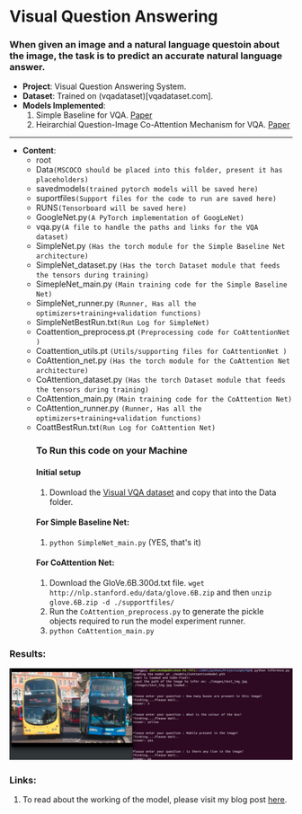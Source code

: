 # Visual Question Answering
### When given an image and a natural language questoin about the image, the task is to predict an accurate natural language answer.
- **Project**: Visual Question Answering System.
- **Dataset**: Trained on (vqadataset)[vqadataset.com].
- **Models Implemented**:
  1. Simple Baseline for VQA. [Paper](https://arxiv.org/abs/1512.02167)
  1. Heirarchial Question-Image Co-Attention Mechanism for VQA. [Paper](https://arxiv.org/abs/1606.00061)
---
- **Content**:
  - root
  - Data`(MSCOCO should be placed into this folder, present it has placeholders)`
  - savedmodels`(trained pytorch models will be saved here)`
  - suportfiles`(Support files for the code to run are saved here)`
  - RUNS`(Tensorboard will be saved here)`
  - GoogleNet.py`(A PyTorch implementation of GoogLeNet)`
  - vqa.py`(A file to handle the paths and links for the VQA dataset)`
  - SimpleNet.py `(Has the torch module for the Simple Baseline Net architecture)`
  - SimpleNet_dataset.py `(Has the torch Dataset module that feeds the tensors during training)`
  - SimepleNet_main.py `(Main training code for the Simple Baseline Net)`
  - SimpleNet_runner.py `(Runner, Has all the optimizers+training+validation functions)`
  - SimpleNetBestRun.txt`(Run Log for SimpleNet)`
  - Coattention_preprocess.pt `(Preprocessing code for CoAttentionNet )`
  - Coattention_utils.pt `(Utils/supporting files for CoAttentionNet )`
  - CoAttention_net.py `(Has the torch module for the CoAttention Net architecture)`
  - CoAttention_dataset.py `(Has the torch Dataset module that feeds the tensors during training)`
  - CoAttention_main.py `(Main training code for the CoAttention Net)`
  - CoAttention_runner.py `(Runner, Has all the optimizers+training+validation functions)`
  - CoattBestRun.txt`(Run Log for CoAttention Net)`
    ### **To Run this code on your Machine**
    #### Initial setup
       1. Download the [Visual VQA dataset](https://visualqa.org/) and copy that into the Data folder.
    #### For Simple Baseline Net:
       1. `python SimpleNet_main.py` (YES, that's it)
    #### For CoAttention Net:
       1. Download the GloVe.6B.300d.txt file.
          `wget http://nlp.stanford.edu/data/glove.6B.zip` and then `unzip glove.6B.zip -d ./supportfiles/`
       2. Run the `CoAttention_preprocess.py` to generate the pickle objects required to run the model experiment runner.
       3. `python CoAttention_main.py`
### Results:
![ImageDemo](./VQAinfer.png)
### Links:
1. To read about the working of the model, please visit my blog post [here](http://blog.abhishekyana.ml/2019/07/20/visual-question-answering-with-coattention-mechanism/).
